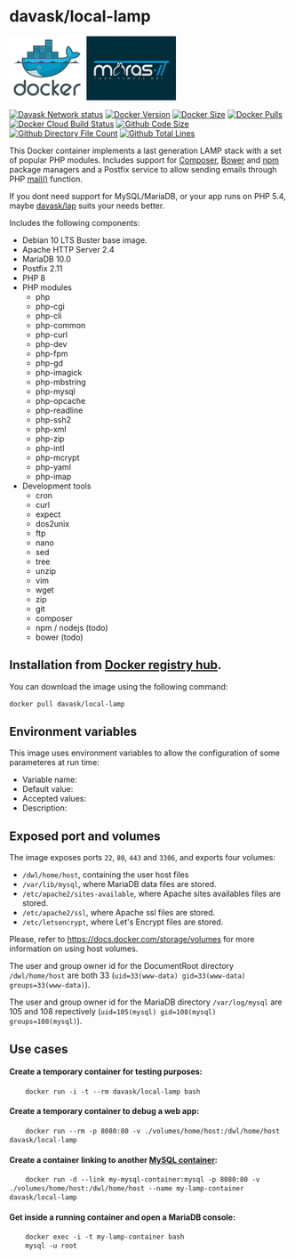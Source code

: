 davask/local-lamp
==========

![docker_logo](https://raw.githubusercontent.com/davask/local-lamp/master/docker_139x115.png)![docker_davask_logo](https://raw.githubusercontent.com/davask/local-lamp/master/docker_davask_161x115.png)

[![Davask Network status](https://img.shields.io/badge/Davask%20Network%20Status-In%20progress-yellow)](https://hub.docker.com/r/davask/local-lamp/)
[![Docker Version](https://img.shields.io/docker/v/davask/local-lamp?style=flat-square)](https://hub.docker.com/r/davask/local-lamp/)
[![Docker Size](https://img.shields.io/docker/image-size/davask/local-lamp?style=flat-square)](https://hub.docker.com/r/davask/local-lamp/)
[![Docker Pulls](https://img.shields.io/docker/pulls/davask/local-lamp?style=flat-square)](https://hub.docker.com/r/davask/local-lamp/)
[![Docker Cloud Build Status](https://img.shields.io/docker/cloud/build/davask/local-lamp?style=flat-square)](https://hub.docker.com/r/davask/local-lamp/)
[![Github Code Size](https://img.shields.io/github/languages/code-size/davask/local-lamp?style=flat-square)](https://github.com/davask/local-lamp.git)
[![Github Directory File Count](https://img.shields.io/github/directory-file-count/davask/local-lamp?style=flat-square)](https://github.com/davask/local-lamp.git)
[![Github Total Lines](https://img.shields.io/tokei/lines/github.com/davask/local-lamp?style=flat-square)](https://github.com/davask/local-lamp.git)


This Docker container implements a last generation LAMP stack with a set of popular PHP modules. Includes support for [Composer](https://getcomposer.org/), [Bower](http://bower.io/) and [npm](https://www.npmjs.com/) package managers and a Postfix service to allow sending emails through PHP [mail()](http://php.net/manual/en/function.mail.php) function.

If you dont need support for MySQL/MariaDB, or your app runs on PHP 5.4, maybe [davask/lap](https://hub.docker.com/r/davask/lap) suits your needs better.

Includes the following components:

 * Debian 10 LTS Buster base image.
 * Apache HTTP Server 2.4
 * MariaDB 10.0
 * Postfix 2.11
 * PHP 8
 * PHP modules
    * php
    * php-cgi
    * php-cli
    * php-common
    * php-curl
    * php-dev
    * php-fpm
    * php-gd
    * php-imagick
    * php-mbstring
    * php-mysql
    * php-opcache
    * php-readline
    * php-ssh2
    * php-xml
    * php-zip
    * php-intl
    * php-mcrypt
    * php-yaml
    * php-imap
 * Development tools
    * cron
    * curl
    * expect
    * dos2unix
    * ftp
    * nano
    * sed
    * tree
    * unzip
    * vim
    * wget
    * zip
	* git
	* composer
	* npm / nodejs (todo)
	* bower (todo)

Installation from [Docker registry hub](https://registry.hub.docker.com/r/davask/local-lamp/).
----

You can download the image using the following command:

```bash
docker pull davask/local-lamp
```

Environment variables
----

This image uses environment variables to allow the configuration of some parameteres at run time:

* Variable name: 
* Default value: 
* Accepted values: 
* Description: 

Exposed port and volumes
----

The image exposes ports `22`, `80`, `443` and `3306`, and exports four volumes:

* `/dwl/home/host`, containing the user host files
* `/var/lib/mysql`, where MariaDB data files are stored.
* `/etc/apache2/sites-available`, where Apache sites availables files are stored.
* `/etc/apache2/ssl`, where Apache ssl files are stored.
* `/etc/letsencrypt`, where Let's Encrypt files are stored.

Please, refer to https://docs.docker.com/storage/volumes for more information on using host volumes.

The user and group owner id for the DocumentRoot directory `/dwl/home/host` are both 33 (`uid=33(www-data) gid=33(www-data) groups=33(www-data)`).

The user and group owner id for the MariaDB directory `/var/log/mysql` are 105 and 108 repectively (`uid=105(mysql) gid=108(mysql) groups=108(mysql)`).

Use cases
----

#### Create a temporary container for testing purposes:

```
	docker run -i -t --rm davask/local-lamp bash
```

#### Create a temporary container to debug a web app:

```
	docker run --rm -p 8080:80 -v ./volumes/home/host:/dwl/home/host davask/local-lamp
```

#### Create a container linking to another [MySQL container](https://registry.hub.docker.com/_/mysql/):

```
	docker run -d --link my-mysql-container:mysql -p 8080:80 -v ./volumes/home/host:/dwl/home/host --name my-lamp-container davask/local-lamp
```

#### Get inside a running container and open a MariaDB console:

```
	docker exec -i -t my-lamp-container bash
	mysql -u root
```
